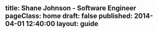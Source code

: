 title: Shane Johnson - Software Engineer
pageClass: home
draft: false
published: 2014-04-01 12:40:00
layout: guide
---

<canvas width="930" height="500"></canvas>
<script src="/js/spinface.js"></script>

